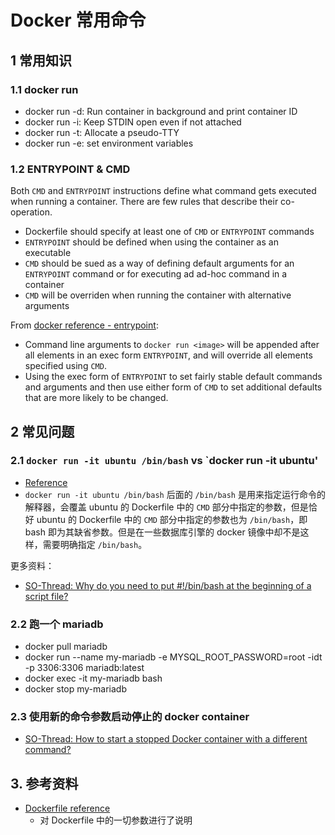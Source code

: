 # Docker 常用命令

## 1 常用知识

### 1.1 docker run

- docker run -d: Run container in background and print container ID
- docker run -i: Keep STDIN open even if not attached
- docker run -t: Allocate a pseudo-TTY
- docker run -e: set environment variables

### 1.2 ENTRYPOINT & CMD

Both `CMD` and `ENTRYPOINT` instructions define what command gets executed when running a container. There are few rules that describe their co-operation.

- Dockerfile should specify at least one of `CMD` or `ENTRYPOINT` commands
- `ENTRYPOINT` should be defined when using the container as an executable
- `CMD` should be sued as a way of defining default arguments for an `ENTRYPOINT` command or for executing ad ad-hoc command in a container
- `CMD` will be overriden when running the container with alternative arguments

From [docker reference - entrypoint](https://docs.docker.com/engine/reference/builder/#entrypoint):

- Command line arguments to `docker run <image>` will be appended after all elements in an exec form `ENTRYPOINT`, and will override all elements specified using `CMD`.
- Using the exec form of `ENTRYPOINT` to set fairly stable default commands and arguments and then use either form of `CMD` to set additional defaults that are more likely to be changed.

## 2 常见问题

### 2.1 `docker run -it ubuntu /bin/bash` vs `docker run -it ubuntu'

- [Reference](https://askubuntu.com/questions/938869/docker-run-ubuntu-bin-bash-vs-docker-run-ubuntu)
- `docker run -it ubuntu /bin/bash` 后面的 `/bin/bash` 是用来指定运行命令的解释器，会覆盖 ubuntu 的 Dockerfile 中的 `CMD` 部分中指定的参数，但是恰好 ubuntu 的 Dockerfile 中的 `CMD` 部分中指定的参数也为 `/bin/bash`，即 bash 即为其缺省参数。但是在一些数据库引擎的 docker 镜像中却不是这样，需要明确指定 `/bin/bash`。

更多资料：

- [SO-Thread: Why do you need to put #!/bin/bash at the beginning of a script file?](https://stackoverflow.com/questions/8967902/why-do-you-need-to-put-bin-bash-at-the-beginning-of-a-script-file)

### 2.2 跑一个 mariadb

- docker pull mariadb
- docker run --name my-mariadb -e MYSQL_ROOT_PASSWORD=root -idt -p 3306:3306 mariadb:latest
- docker exec -it my-mariadb  bash
- docker stop my-mariadb

### 2.3 使用新的命令参数启动停止的 docker container

- [SO-Thread: How to start a stopped Docker container with a different command?
](https://stackoverflow.com/questions/32353055/how-to-start-a-stopped-docker-container-with-a-different-command)



## 3. 参考资料

- [Dockerfile reference](https://docs.docker.com/engine/reference/builder/#entrypoint)
  - 对 Dockerfile 中的一切参数进行了说明
